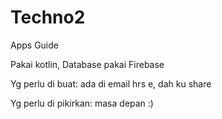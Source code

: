 # Techno2
Apps Guide

Pakai kotlin,
Database pakai Firebase

Yg perlu di buat:
ada di email hrs e, dah ku share 

Yg perlu di pikirkan: 
masa depan :)
